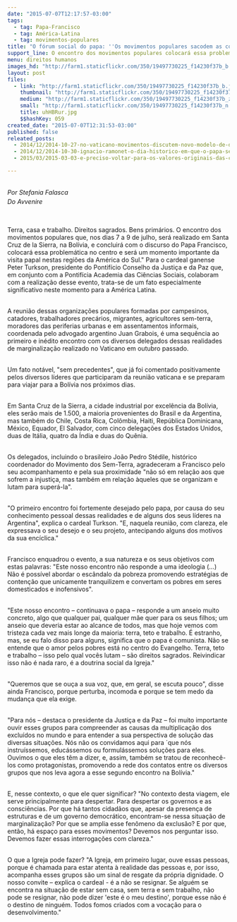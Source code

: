 ```yaml
---
date: "2015-07-07T12:17:57-03:00"
tags:
  - tag: Papa-Francisco
  - tag: América-Latina
  - tag: movimentos-populares
title: "O fórum social do papa: ''Os movimentos populares sacodem as consciências e os governos''"
support_line: O encontro dos movimentos populares colocará essa problemática no centro e será um momento importante da visita papal nestas regiões da América do Sul.
menu: direitos humanos
images_hd: "http://farm1.staticflickr.com/350/19497730225_f14230f37b_b.jpg"
layout: post
files:
  - link: "http://farm1.staticflickr.com/350/19497730225_f14230f37b_b.jpg"
    thumbnail: "http://farm1.staticflickr.com/350/19497730225_f14230f37b_t.jpg"
    medium: "http://farm1.staticflickr.com/350/19497730225_f14230f37b_z.jpg"
    small: "http://farm1.staticflickr.com/350/19497730225_f14230f37b_n.jpg"
    title: uhHBRur.jpg
    $$hashKey: 059
created_date: "2015-07-07T12:31:53-03:00"
published: false
releated_posts:
  - 2014/12/2014-10-27-no-vaticano-movimentos-discutem-novo-modelo-de-desenvolvimento.md
  - 2014/12/2014-10-30-ignacio-ramonet-o-dia-historico-em-que-o-papa-se-reuniu-com-os-movimentos.md
  - 2015/03/2015-03-03-e-preciso-voltar-para-os-valores-originais-das-cooperativas-afirma-papa.md

---
```

<p><br />
<em>Por <span style="line-height: 20.7999992370605px;">Stefania Falasca</span><br />
Do&nbsp;<span style="line-height: 20.7999992370605px;">Avvenire</span></em></p>

<p>&nbsp;</p>

<p>Terra, casa e trabalho. Direitos sagrados. Bens prim&aacute;rios. O encontro dos movimentos populares que, nos dias 7 a 9 de julho, ser&aacute; realizado em Santa Cruz de la Sierra, na Bol&iacute;via, e concluir&aacute; com o discurso do Papa Francisco, colocar&aacute; essa problem&aacute;tica no centro e ser&aacute; um momento importante da visita papal nestas regi&otilde;es da Am&eacute;rica do Sul.&quot; Para o cardeal ganense Peter Turkson, presidente do Pontif&iacute;cio Conselho da Justi&ccedil;a e da Paz que, em conjunto com a Pontif&iacute;cia Academia das Ci&ecirc;ncias Sociais, colaboram com a realiza&ccedil;&atilde;o desse evento, trata-se de um fato especialmente significativo neste momento para a Am&eacute;rica Latina.</p>

<p><br />
A reuni&atilde;o dessas organiza&ccedil;&otilde;es populares formadas por campesinos, catadores, trabalhadores prec&aacute;rios, migrantes, agricultores sem-terra, moradores das periferias urbanas e em assentamentos informais, coordenada pelo advogado argentino Juan Grabois, &eacute; uma sequ&ecirc;ncia ao primeiro e in&eacute;dito encontro com os diversos delegados dessas realidades de marginaliza&ccedil;&atilde;o realizado no Vaticano em outubro passado.</p>

<p><br />
Um fato not&aacute;vel, &quot;sem precedentes&quot;, que j&aacute; foi comentado positivamente pelos diversos l&iacute;deres que participaram da reuni&atilde;o vaticana e se preparam para viajar para a Bol&iacute;via nos pr&oacute;ximos dias.</p>

<p><br />
Em Santa Cruz de la Sierra, a cidade industrial por excel&ecirc;ncia da Bol&iacute;via, eles ser&atilde;o mais de 1.500, a maioria provenientes do Brasil e da Argentina, mas tamb&eacute;m do Chile, Costa Rica, Col&ocirc;mbia, Haiti, Rep&uacute;blica Dominicana, M&eacute;xico, Equador, El Salvador, com cinco delega&ccedil;&otilde;es dos Estados Unidos, duas de It&aacute;lia, quatro da &Iacute;ndia e duas do Qu&ecirc;nia.</p>

<p><br />
Os delegados, incluindo o brasileiro Jo&atilde;o Pedro St&eacute;dile, hist&oacute;rico coordenador do Movimento dos Sem-Terra, agradeceram a Francisco pelo seu acompanhamento e pela sua proximidade &quot;n&atilde;o s&oacute; em rela&ccedil;&atilde;o aos que sofrem a injusti&ccedil;a, mas tamb&eacute;m em rela&ccedil;&atilde;o &agrave;queles que se organizam e lutam para super&aacute;-la&quot;.</p>

<p><br />
&quot;O primeiro encontro foi fortemente desejado pelo papa, por causa do seu conhecimento pessoal dessas realidades e de alguns dos seus l&iacute;deres na Argentina&quot;, explica o cardeal Turkson. &quot;E, naquela reuni&atilde;o, com clareza, ele expressava o seu desejo e o seu projeto, antecipando alguns dos motivos da sua enc&iacute;clica.&quot;</p>

<p><br />
Francisco enquadrou o evento, a sua natureza e os seus objetivos com estas palavras: &quot;Este nosso encontro n&atilde;o responde a uma ideologia (&hellip;) N&atilde;o &eacute; poss&iacute;vel abordar o esc&acirc;ndalo da pobreza promovendo estrat&eacute;gias de conten&ccedil;&atilde;o que unicamente tranquilizem e convertam os pobres em seres domesticados e inofensivos&quot;.</p>

<p><br />
&quot;Este nosso encontro &ndash; continuava o papa &ndash; responde a um anseio muito concreto, algo que qualquer pai, qualquer m&atilde;e quer para os seus filhos; um anseio que deveria estar ao alcance de todos, mas que hoje vemos com tristeza cada vez mais longe da maioria: terra, teto e trabalho. &Eacute; estranho, mas, se eu falo disso para alguns, significa que o papa &eacute; comunista. N&atilde;o se entende que o amor pelos pobres est&aacute; no centro do Evangelho. Terra, teto e trabalho &ndash; isso pelo qual voc&ecirc;s lutam &ndash; s&atilde;o direitos sagrados. Reivindicar isso n&atilde;o &eacute; nada raro, &eacute; a doutrina social da Igreja.&quot;</p>

<p><br />
&quot;Queremos que se ou&ccedil;a a sua voz, que, em geral, se escuta pouco&quot;, disse ainda Francisco, porque perturba, incomoda e porque se tem medo da mudan&ccedil;a que ela exige.</p>

<p><br />
&quot;Para n&oacute;s &ndash; destaca o presidente da Justi&ccedil;a e da Paz &ndash; foi muito importante ouvir esses grupos para compreender as causas da multiplica&ccedil;&atilde;o dos exclu&iacute;dos no mundo e para entender a sua perspectiva de solu&ccedil;&atilde;o das diversas situa&ccedil;&otilde;es. N&oacute;s n&atilde;o os convidamos aqui para &acute;que n&oacute;s instru&iacute;ssemos, educ&aacute;ssemos ou formul&aacute;ssemos solu&ccedil;&otilde;es para eles. Ouvimos o que eles t&ecirc;m a dizer, e, assim, tamb&eacute;m se tratou de reconhec&ecirc;-los como protagonistas, promovendo a rede dos contatos entre os diversos grupos que nos leva agora a esse segundo encontro na Bol&iacute;via.&quot;</p>

<p><br />
E, nesse contexto, o que ele quer significar? &quot;No contexto desta viagem, ele serve principalmente para despertar. Para despertar os governos e as consci&ecirc;ncias. Por que h&aacute; tantos cidad&atilde;os que, apesar da presen&ccedil;a de estruturas e de um governo democr&aacute;tico, encontram-se nessa situa&ccedil;&atilde;o de marginaliza&ccedil;&atilde;o? Por que se amplia esse fen&ocirc;meno da exclus&atilde;o? E por que, ent&atilde;o, h&aacute; espa&ccedil;o para esses movimentos? Devemos nos perguntar isso. Devemos fazer essas interroga&ccedil;&otilde;es com clareza.&quot;</p>

<p><br />
O que a Igreja pode fazer? &quot;A Igreja, em primeiro lugar, ouve essas pessoas, porque &eacute; chamada para estar atenta &agrave; realidade das pessoas e, por isso, acompanha esses grupos s&atilde;o um sinal de resgate da pr&oacute;pria dignidade. O nosso convite &ndash; explica o cardeal - &eacute; a n&atilde;o se resignar. Se algu&eacute;m se encontra na situa&ccedil;&atilde;o de estar sem casa, sem terra e sem trabalho, n&atilde;o pode se resignar, n&atilde;o pode dizer &#39;este &eacute; o meu destino&#39;, porque esse n&atilde;o &eacute; o destino de ningu&eacute;m. Todos fomos criados com a voca&ccedil;&atilde;o para o desenvolvimento.&quot;</p>
